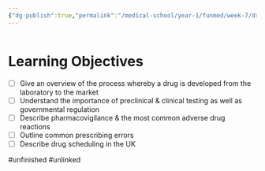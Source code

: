```yaml
---
{"dg-publish":true,"permalink":"/medical-school/year-1/funmed/week-7/drug-discovery/","tags":["funmed"],"updated":"2024-11-23T11:38:03.000+00:00"}
---
```


```table-of-contents
```
# Learning Objectives
- [ ] Give an overview of the process whereby a drug is developed from the laboratory to the market
- [ ] Understand the importance of preclinical & clinical testing as well as governmental regulation
- [ ] Describe pharmacovigilance & the most common adverse drug reactions
- [ ] Outline common prescribing errors
- [ ] Describe drug scheduling in the UK

#unfinished #unlinked 
